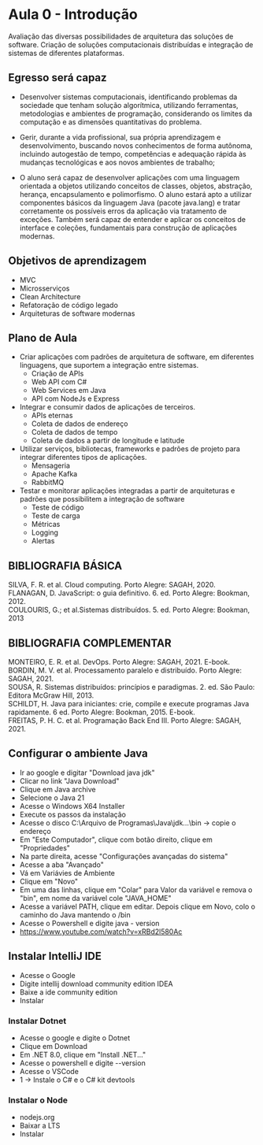 # Aula 0 - Introdução

Avaliação das diversas possibilidades de arquitetura das soluções de software. Criação de soluções computacionais distribuídas e integração de sistemas de diferentes plataformas.

## Egresso será capaz

* Desenvolver sistemas computacionais, identificando problemas da sociedade que tenham solução algorítmica, utilizando ferramentas, metodologias e ambientes de programação, considerando os limites da computação e as dimensões quantitativas do problema.

* Gerir, durante a vida profissional, sua própria aprendizagem e desenvolvimento, buscando novos conhecimentos de forma autônoma, incluindo autogestão de tempo, competências e adequação rápida às mudanças tecnológicas e aos novos ambientes de trabalho;

* O aluno será capaz de desenvolver aplicações com uma linguagem orientada a objetos utilizando conceitos de classes, objetos, abstração, herança, encapsulamento e polimorfismo. O aluno estará apto a utilizar componentes básicos da linguagem Java (pacote java.lang) e tratar corretamente os possíveis erros da aplicação via tratamento de exceções. Também será capaz de entender e aplicar os conceitos de interface e coleções, fundamentais para construção de aplicações modernas.

## Objetivos de aprendizagem

* MVC
* Microsserviços
* Clean Architecture
* Refatoração de código legado
* Arquiteturas de software modernas

## Plano de Aula
* Criar aplicações com padrões de arquitetura de software, em diferentes linguagens, que suportem a integração entre sistemas.
    * Criação de APIs
    * Web API com C#
    * Web Services em Java
    * API com NodeJs e Express
* Integrar e consumir dados de aplicações de terceiros.
    * APIs eternas
    * Coleta de dados de endereço
    * Coleta de dados de tempo
    * Coleta de dados a partir de longitude e latitude
* Utilizar serviços, bibliotecas, frameworks e padrões de projeto para integrar diferentes tipos de aplicações.
    * Mensageria
    * Apache Kafka
    * RabbitMQ
* Testar e monitorar aplicações integradas a partir de arquiteturas e padrões que possibilitem a integração de software
    * Teste de código
    * Teste de carga
    * Métricas
    * Logging
    * Alertas



## BIBLIOGRAFIA BÁSICA

SILVA, F. R. et al. Cloud computing. Porto Alegre: SAGAH, 2020. <br>
FLANAGAN, D. JavaScript: o guia definitivo. 6. ed. Porto Alegre: Bookman, 2012. <br>
COULOURIS, G.; et al.Sistemas distribuídos. 5. ed. Porto Alegre: Bookman, 2013


## BIBLIOGRAFIA COMPLEMENTAR

MONTEIRO, E. R. et al. DevOps. Porto Alegre: SAGAH, 2021. E-book.<br>
BORDIN, M. V. et al. Processamento paralelo e distribuído. Porto Alegre: SAGAH, 2021.<br>
SOUSA, R. Sistemas distribuídos: princípios e paradigmas. 2. ed. São Paulo: Editora McGraw Hill, 2013.<br>
SCHILDT, H. Java para iniciantes: crie, compile e execute programas Java rapidamente. 6 ed. Porto Alegre: Bookman, 2015. E-book.<br>
FREITAS, P. H. C. et al. Programação Back End III. Porto Alegre: SAGAH, 2021.



## Configurar o ambiente Java

* Ir ao google e digitar "Download java jdk"
* Clicar no link "Java Download"
* Clique em Java archive
* Selecione o Java 21
* Acesse o Windows X64 Installer
* Execute os passos da instalação
* Acesse o disco C:\Arquivo de Programas\Java\jdk...\bin -> copie o endereço
* Em "Este Computador", clique com botão direito, clique em "Propriedades"
* Na parte direita, acesse "Configurações avançadas do sistema"
* Acesse a aba "Avançado"
* Vá em Variávies de Ambiente
* Clique em "Novo"
* Em uma das linhas, clique em "Colar" para Valor da variável e remova o "bin", em nome da variável cole "JAVA_HOME"
* Acesse a variável PATH, clique em editar. Depois clique em Novo, colo o caminho do Java mantendo o /bin
* Acesse o Powershell e digite java - version
* https://www.youtube.com/watch?v=xRBd2l580Ac

## Instalar IntelliJ IDE

* Acesse o Google
* Digite intellij download community edition IDEA
* Baixe a ide community edition
* Instalar

### Instalar Dotnet

* Acesse o google e digite o Dotnet
* Clique em Download
* Em .NET 8.0, clique em "Install .NET..."
* Acesse o powershell e digite --version
* Acesse o VSCode
* 1 -> Instale o C# e o C# kit devtools

### Instalar o Node

* nodejs.org
* Baixar a LTS
* Instalar
